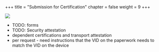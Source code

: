 +++
title = "Submission for Certification"
chapter = false
weight = 9
+++

![](../imgs/submission_for_certification.png)


-   TODO: forms
-   TODO: Security attestation
-   dependent certifications and transport attestation
-   per request - need instructions that the VID on the paperwork needs to match the VID on the device